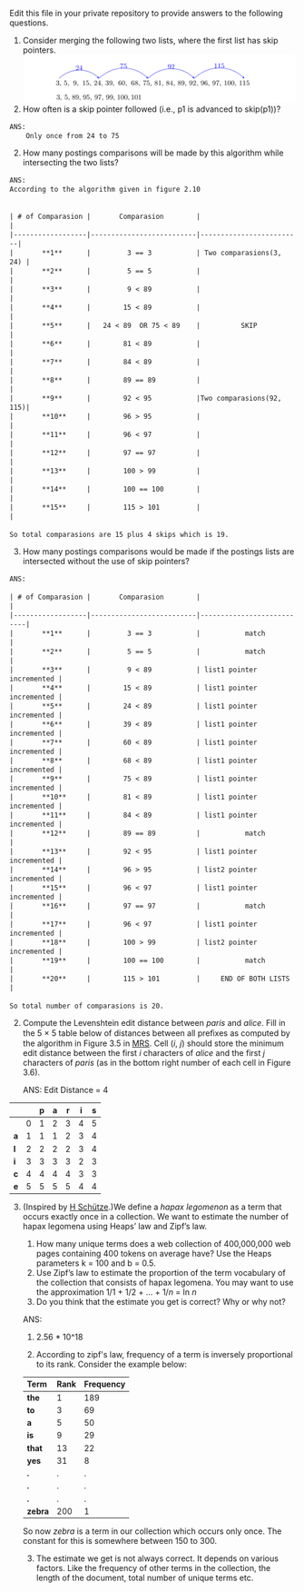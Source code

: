 Edit this file in your private repository to provide answers to the following questions.

1. Consider merging the following two lists, where the first list has skip pointers.
![skips](skips.png)
  1. How often is a skip pointer followed (i.e., p1 is advanced to skip(p1))?

    ANS:
        Only once from 24 to 75

  2. How many postings comparisons will be made by this algorithm while intersecting the two lists?

    ANS:
    According to the algorithm given in figure 2.10


    | # of Comparasion |       Comparasion        |                         |
    |------------------|--------------------------|-------------------------|
    |       **1**      |         3 == 3           | Two comparasions(3, 24) |
    |       **2**      |         5 == 5           |                         |
    |       **3**      |         9 < 89           |                         |
    |       **4**      |        15 < 89           |                         |
    |       **5**      |   24 < 89  OR 75 < 89    |          SKIP           |
    |       **6**      |        81 < 89           |                         |
    |       **7**      |        84 < 89           |                         |
    |       **8**      |        89 == 89          |                         |
    |       **9**      |        92 < 95           |Two comparasions(92, 115)|
    |       **10**     |        96 > 95           |                         |
    |       **11**     |        96 < 97           |                         |
    |       **12**     |        97 == 97          |                         |
    |       **13**     |        100 > 99          |                         |
    |       **14**     |        100 == 100        |                         |
    |       **15**     |        115 > 101         |                         |                         

    So total comparasions are 15 plus 4 skips which is 19.
    
  
  3. How many postings comparisons would be made if the postings lists are intersected without the use of skip pointers?

    ANS:

    | # of Comparasion |       Comparasion        |                           |
    |------------------|--------------------------|---------------------------|
    |       **1**      |         3 == 3           |           match           |
    |       **2**      |         5 == 5           |           match           |
    |       **3**      |         9 < 89           | list1 pointer incremented |
    |       **4**      |        15 < 89           | list1 pointer incremented |
    |       **5**      |        24 < 89           | list1 pointer incremented |
    |       **6**      |        39 < 89           | list1 pointer incremented |
    |       **7**      |        60 < 89           | list1 pointer incremented |
    |       **8**      |        68 < 89           | list1 pointer incremented |
    |       **9**      |        75 < 89           | list1 pointer incremented |
    |       **10**     |        81 < 89           | list1 pointer incremented |
    |       **11**     |        84 < 89           | list1 pointer incremented |
    |       **12**     |        89 == 89          |           match           |
    |       **13**     |        92 < 95           | list1 pointer incremented |
    |       **14**     |        96 > 95           | list2 pointer incremented |
    |       **15**     |        96 < 97           | list1 pointer incremented |
    |       **16**     |        97 == 97          |           match           |
    |       **17**     |        96 < 97           | list1 pointer incremented |
    |       **18**     |        100 > 99          | list2 pointer incremented |
    |       **19**     |        100 == 100        |           match           |
    |       **20**     |        115 > 101         |     END OF BOTH LISTS     |

    So total number of comparasions is 20.


2. Compute the Levenshtein edit distance between *paris* and *alice*. Fill in the 5 × 5 table below of
distances between all preﬁxes as computed by the algorithm in Figure 3.5 in [MRS](http://nlp.stanford.edu/IR-book/pdf/03dict.pdf). Cell (*i*, *j*) should store the minimum edit distance between the first *i* characters of *alice* and the first *j* characters of *paris* (as in the bottom right number of each cell in Figure 3.6).

    ANS: Edit Distance = 4

  |       |   | p | a | r | i | s |
  |-------|---|---|---|---|---|---|
  |       | 0 | 1 | 2 | 3 | 4 | 5 |
  | **a** | 1 | 1 | 1 | 2 | 3 | 4 |
  | **l** | 2 | 2 | 2 | 2 | 3 | 4 |
  | **i** | 3 | 3 | 3 | 3 | 2 | 3 |
  | **c** | 4 | 4 | 4 | 4 | 3 | 3 |
  | **e** | 5 | 5 | 5 | 5 | 4 | 4 |


3. (Inspired by [H Schütze](http://www.cis.uni-muenchen.de/~hs/teach/13s/ir/).)We define a *hapax legomenon* as a term that occurs exactly once in a collection. We want to estimate the number of hapax legomena using Heaps’ law and Zipf’s law.
    1. How many unique terms does a web collection of 400,000,000 web pages containing 400 tokens on average have? Use the Heaps parameters k = 100 and b = 0.5.
    2. Use Zipf’s law to estimate the proportion of the term vocabulary of the collection that consists of hapax legomena. You may want to use the approximation 1/1 + 1/2 + ... + 1/*n* = ln *n*
    3. Do you think that the estimate you get is correct? Why or why not?

    ANS:

    1) 2.56 * 10^18
    
    2) According to zipf's law, frequency of a term is inversely proportional to its rank. Consider the example below:

    |     Term     | Rank | Frequency |
    |--------------|------|-----------|
    |   **the**    |  1   |    189    |
    |   **to**     |  3   |     69    |
    |   **a**      |  5   |     50    |
    |   **is**     |  9   |     29    |
    |   **that**   |  13  |     22    |
    |   **yes**    |  31  |      8    |
    |   **.**      |   .  |      .    |
    |   **.**      |   .  |      .    |
    |   **.**      |   .  |      .    |
    |   **zebra**  |  200 |      1    |

    So now *zebra* is a term in our collection which occurs only once. The constant for this is somewhere between 150 to 300.

    
    3) The estimate we get is not always correct. It depends on various factors. Like the frequency of other terms in the collection, the length of the document, total number of unique terms etc.
